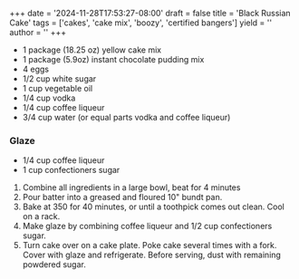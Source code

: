 +++
date = '2024-11-28T17:53:27-08:00'
draft = false
title = 'Black Russian Cake'
tags = ['cakes', 'cake mix', 'boozy', 'certified bangers']
yield = ''
author = ''
+++

* 1 package (18.25 oz) yellow cake mix
* 1 package (5.9oz) instant chocolate pudding mix
* 4 eggs
* 1/2 cup white sugar
* 1 cup vegetable oil
* 1/4 cup vodka
* 1/4 cup coffee liqueur
* 3/4 cup water (or equal parts vodka and coffee liqueur)

### Glaze
* 1/4 cup coffee liqueur
* 1 cup confectioners sugar

1. Combine all ingredients in a large bowl, beat for 4 minutes
2. Pour batter into a greased and floured 10" bundt pan.
3. Bake at 350 for 40 minutes, or until a toothpick comes out clean. Cool on a rack.
4. Make glaze by combining coffee liqueur and 1/2 cup confectioners sugar.
5. Turn cake over on a cake plate. Poke cake several times with a fork. Cover with glaze and refrigerate. Before serving, dust with remaining powdered sugar.